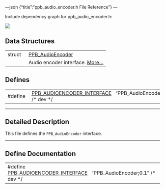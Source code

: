 —json {“title”:“ppb\_audio\_encoder.h File Reference”} —

Include dependency graph for ppb\_audio\_encoder.h:

![](/docs/native-client/pepper_dev/c/ppb__audio__encoder_8h__incl.png)

Data Structures
---------------

<table><tbody><tr class="odd"><td style="text-align: right;">struct  </td><td><a href="/docs/native-client/pepper_dev/c/struct_p_p_b___audio_encoder__0__1/" class="el">PPB_AudioEncoder</a></td></tr><tr class="even"><td style="text-align: right;"> </td><td>Audio encoder interface. <a href="/docs/native-client/pepper_dev/c/struct_p_p_b___audio_encoder__0__1#details">More…</a><br />
</td></tr></tbody></table>

Defines
-------

<table><tbody><tr class="odd"><td style="text-align: right;">#define </td><td><a href="/docs/native-client/pepper_dev/c/ppb__audio__encoder_8h#a4c4871532f8ac42a5a98f9f0aaac27a6" class="el">PPB_AUDIOENCODER_INTERFACE</a>   “PPB_AudioEncoder;0.1” /* dev */</td></tr></tbody></table>

------------------------------------------------------------------------

<span id="details" class="anchor" style="margin: 0;"></span>

Detailed Description
--------------------

This file defines the `PPB_AudioEncoder` interface.

------------------------------------------------------------------------

Define Documentation
--------------------

<span id="a4c4871532f8ac42a5a98f9f0aaac27a6" class="anchor" style="margin: 0;"></span>

<table><tbody><tr class="odd"><td>#define <a href="/docs/native-client/pepper_dev/c/ppb__audio__encoder_8h#a4c4871532f8ac42a5a98f9f0aaac27a6" class="el">PPB_AUDIOENCODER_INTERFACE</a>   “PPB_AudioEncoder;0.1” /* dev */</td></tr></tbody></table>
